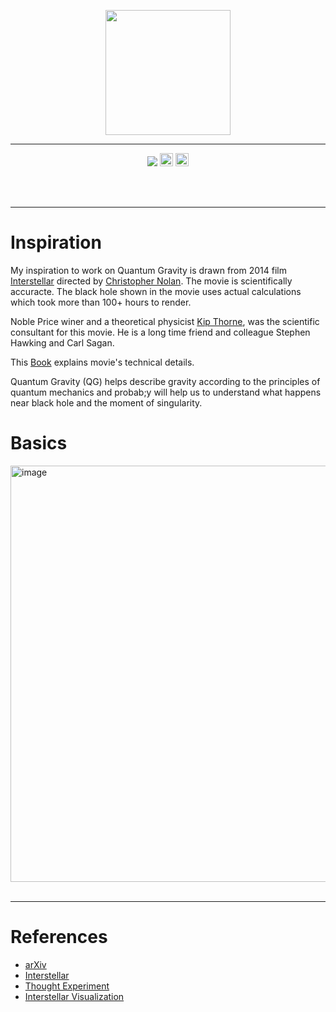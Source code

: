 
<p align="center"> <img height=200 align=center src="https://scitechdaily.com/images/Black-Hole-Accetion-Disc-Art-Illustration-1536x864.jpg"> </p>


---
<p align="center"> <img src="https://img.shields.io/badge/License-GPLv3-blue.svg"> <img height=21  src="https://img.shields.io/badge/rust-%23000000.svg?style=for-the-badge&logo=rust&logoColor=white"> 
<img height=21  src="https://img.shields.io/badge/python-3670A0?style=for-the-badge&logo=python&logoColor=ffdd54">
</p>



<br>
<br>

---
# Inspiration

My inspiration to work on Quantum Gravity is drawn from 2014 film [Interstellar](https://en.wikipedia.org/wiki/Interstellar_(film)) directed by [Christopher Nolan](https://en.wikipedia.org/wiki/Christopher_Nolan). The movie is scientifically accuracte. The black hole shown in the movie uses actual calculations which took more than 100+ hours to render.

Noble Price winer and a theoretical physicist [Kip Thorne](https://en.wikipedia.org/wiki/Kip_Thorne), was the scientific consultant for this movie. He is a long time friend and colleague Stephen Hawking and Carl Sagan. 


This [Book](https://en.wikipedia.org/wiki/The_Science_of_Interstellar) explains movie's technical details.



Quantum Gravity (QG) helps describe gravity according to the principles of quantum mechanics and probab;y will help us to understand what happens near black hole and the moment of singularity.


# Basics

<img width="666" alt="image" src="https://github.com/rvbug/q-gravity/assets/10928536/777d6cca-3701-4bd8-8a5d-b0b67b733a65">



<br>
<br>

---
# References

* [arXiv](https://arxiv.org/)
* [Interstellar](https://en.wikipedia.org/wiki/Interstellar_(film))
* [Thought Experiment](https://en.wikipedia.org/wiki/Einstein%27s_thought_experiments)
* [Interstellar Visualization](https://www.space.com/27692-science-of-interstellar-infographic.html)



